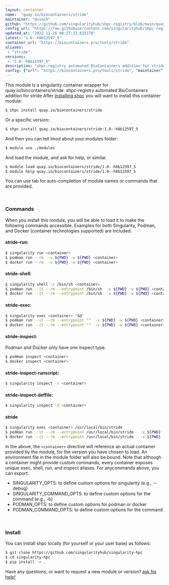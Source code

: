 ```yaml
---
layout: container
name:  "quay.io/biocontainers/stride"
maintainer: "@vsoch"
github: "https://github.com/singularityhub/shpc-registry/blob/main/quay.io/biocontainers/stride/container.yaml"
config_url: "https://raw.githubusercontent.com/singularityhub/shpc-registry/main/quay.io/biocontainers/stride/container.yaml"
updated_at: "2022-11-26 00:27:23.615178"
latest: "1.0--h8b12597_5"
container_url: "https://biocontainers.pro/tools/stride"
aliases:
 - "stride"
versions:
 - "1.0--h8b12597_5"
description: "shpc-registry automated BioContainers addition for stride"
config: {"url": "https://biocontainers.pro/tools/stride", "maintainer": "@vsoch", "description": "shpc-registry automated BioContainers addition for stride", "latest": {"1.0--h8b12597_5": "sha256:2ed78d461f2e6ac283a9e07bf727750ed0270f751c127fd2503a7b3b286b380b"}, "tags": {"1.0--h8b12597_5": "sha256:2ed78d461f2e6ac283a9e07bf727750ed0270f751c127fd2503a7b3b286b380b"}, "docker": "quay.io/biocontainers/stride", "aliases": {"stride": "/usr/local/bin/stride"}}
---
```


This module is a singularity container wrapper for quay.io/biocontainers/stride.
shpc-registry automated BioContainers addition for stride
After [installing shpc](#install) you will want to install this container module:


```bash
$ shpc install quay.io/biocontainers/stride
```

Or a specific version:

```bash
$ shpc install quay.io/biocontainers/stride:1.0--h8b12597_5
```

And then you can tell lmod about your modules folder:

```bash
$ module use ./modules
```

And load the module, and ask for help, or similar.

```bash
$ module load quay.io/biocontainers/stride/1.0--h8b12597_5
$ module help quay.io/biocontainers/stride/1.0--h8b12597_5
```

You can use tab for auto-completion of module names or commands that are provided.

<br>

### Commands

When you install this module, you will be able to load it to make the following commands accessible.
Examples for both Singularity, Podman, and Docker (container technologies supported) are included.

#### stride-run:

```bash
$ singularity run <container>
$ podman run --rm  -v ${PWD} -w ${PWD} <container>
$ docker run --rm  -v ${PWD} -w ${PWD} <container>
```

#### stride-shell:

```bash
$ singularity shell -s /bin/sh <container>
$ podman run --it --rm --entrypoint /bin/sh  -v ${PWD} -w ${PWD} <container>
$ docker run --it --rm --entrypoint /bin/sh  -v ${PWD} -w ${PWD} <container>
```

#### stride-exec:

```bash
$ singularity exec <container> "$@"
$ podman run --it --rm --entrypoint ""  -v ${PWD} -w ${PWD} <container> "$@"
$ docker run --it --rm --entrypoint ""  -v ${PWD} -w ${PWD} <container> "$@"
```

#### stride-inspect:

Podman and Docker only have one inspect type.

```bash
$ podman inspect <container>
$ docker inspect <container>
```

#### stride-inspect-runscript:

```bash
$ singularity inspect -r <container>
```

#### stride-inspect-deffile:

```bash
$ singularity inspect -d <container>
```


#### stride

```bash
$ singularity exec <container> /usr/local/bin/stride
$ podman run --it --rm --entrypoint /usr/local/bin/stride   -v ${PWD} -w ${PWD} <container> -c " $@"
$ docker run --it --rm --entrypoint /usr/local/bin/stride   -v ${PWD} -w ${PWD} <container> -c " $@"
```



In the above, the `<container>` directive will reference an actual container provided
by the module, for the version you have chosen to load. An environment file in the
module folder will also be bound. Note that although a container
might provide custom commands, every container exposes unique exec, shell, run, and
inspect aliases. For anycommands above, you can export:

 - SINGULARITY_OPTS: to define custom options for singularity (e.g., --debug)
 - SINGULARITY_COMMAND_OPTS: to define custom options for the command (e.g., -b)
 - PODMAN_OPTS: to define custom options for podman or docker
 - PODMAN_COMMAND_OPTS: to define custom options for the command

<br>

### Install

You can install shpc locally (for yourself or your user base) as follows:

```bash
$ git clone https://github.com/singularityhub/singularity-hpc
$ cd singularity-hpc
$ pip install -e .
```

Have any questions, or want to request a new module or version? [ask for help!](https://github.com/singularityhub/singularity-hpc/issues)